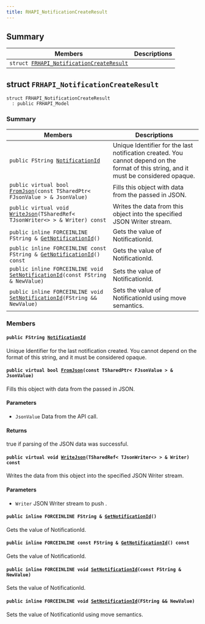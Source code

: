 ```yaml
---
title: RHAPI_NotificationCreateResult
---
```


## Summary

 Members                        | Descriptions                                
--------------------------------|---------------------------------------------
`struct `[`FRHAPI_NotificationCreateResult`](#structFRHAPI__NotificationCreateResult) | 

## struct `FRHAPI_NotificationCreateResult` <a id="structFRHAPI__NotificationCreateResult"></a>

```
struct FRHAPI_NotificationCreateResult
  : public FRHAPI_Model
```

### Summary

 Members                        | Descriptions                                
--------------------------------|---------------------------------------------
`public FString `[`NotificationId`](#structFRHAPI__NotificationCreateResult_1a2470f8689b67650ca67a241f190d2cf5) | Unique Identifier for the last notification created. You cannot depend on the format of this string, and it must be considered opaque.
`public virtual bool `[`FromJson`](#structFRHAPI__NotificationCreateResult_1a6570ae3f264268b9a212a2b72fbbba78)`(const TSharedPtr< FJsonValue > & JsonValue)` | Fills this object with data from the passed in JSON.
`public virtual void `[`WriteJson`](#structFRHAPI__NotificationCreateResult_1a5deeeddb932c83334fcf67b4552e3aba)`(TSharedRef< TJsonWriter<> > & Writer) const` | Writes the data from this object into the specified JSON Writer stream.
`public inline FORCEINLINE FString & `[`GetNotificationId`](#structFRHAPI__NotificationCreateResult_1a2ccc91eb2bfe67916ea7fc599c48e5fc)`()` | Gets the value of NotificationId.
`public inline FORCEINLINE const FString & `[`GetNotificationId`](#structFRHAPI__NotificationCreateResult_1a5d4191fea4e8e775eef0cd93f025c6e7)`() const` | Gets the value of NotificationId.
`public inline FORCEINLINE void `[`SetNotificationId`](#structFRHAPI__NotificationCreateResult_1a3b72b5baf1b98d7e91e61d9c2b6a0953)`(const FString & NewValue)` | Sets the value of NotificationId.
`public inline FORCEINLINE void `[`SetNotificationId`](#structFRHAPI__NotificationCreateResult_1a4a76f9c49b739d112bd2a9680885510c)`(FString && NewValue)` | Sets the value of NotificationId using move semantics.

### Members

#### `public FString `[`NotificationId`](#structFRHAPI__NotificationCreateResult_1a2470f8689b67650ca67a241f190d2cf5) <a id="structFRHAPI__NotificationCreateResult_1a2470f8689b67650ca67a241f190d2cf5"></a>

Unique Identifier for the last notification created. You cannot depend on the format of this string, and it must be considered opaque.

#### `public virtual bool `[`FromJson`](#structFRHAPI__NotificationCreateResult_1a6570ae3f264268b9a212a2b72fbbba78)`(const TSharedPtr< FJsonValue > & JsonValue)` <a id="structFRHAPI__NotificationCreateResult_1a6570ae3f264268b9a212a2b72fbbba78"></a>

Fills this object with data from the passed in JSON.

#### Parameters
* `JsonValue` Data from the API call.

#### Returns
true if parsing of the JSON data was successful.

#### `public virtual void `[`WriteJson`](#structFRHAPI__NotificationCreateResult_1a5deeeddb932c83334fcf67b4552e3aba)`(TSharedRef< TJsonWriter<> > & Writer) const` <a id="structFRHAPI__NotificationCreateResult_1a5deeeddb932c83334fcf67b4552e3aba"></a>

Writes the data from this object into the specified JSON Writer stream.

#### Parameters
* `Writer` JSON Writer stream to push .

#### `public inline FORCEINLINE FString & `[`GetNotificationId`](#structFRHAPI__NotificationCreateResult_1a2ccc91eb2bfe67916ea7fc599c48e5fc)`()` <a id="structFRHAPI__NotificationCreateResult_1a2ccc91eb2bfe67916ea7fc599c48e5fc"></a>

Gets the value of NotificationId.

#### `public inline FORCEINLINE const FString & `[`GetNotificationId`](#structFRHAPI__NotificationCreateResult_1a5d4191fea4e8e775eef0cd93f025c6e7)`() const` <a id="structFRHAPI__NotificationCreateResult_1a5d4191fea4e8e775eef0cd93f025c6e7"></a>

Gets the value of NotificationId.

#### `public inline FORCEINLINE void `[`SetNotificationId`](#structFRHAPI__NotificationCreateResult_1a3b72b5baf1b98d7e91e61d9c2b6a0953)`(const FString & NewValue)` <a id="structFRHAPI__NotificationCreateResult_1a3b72b5baf1b98d7e91e61d9c2b6a0953"></a>

Sets the value of NotificationId.

#### `public inline FORCEINLINE void `[`SetNotificationId`](#structFRHAPI__NotificationCreateResult_1a4a76f9c49b739d112bd2a9680885510c)`(FString && NewValue)` <a id="structFRHAPI__NotificationCreateResult_1a4a76f9c49b739d112bd2a9680885510c"></a>

Sets the value of NotificationId using move semantics.

